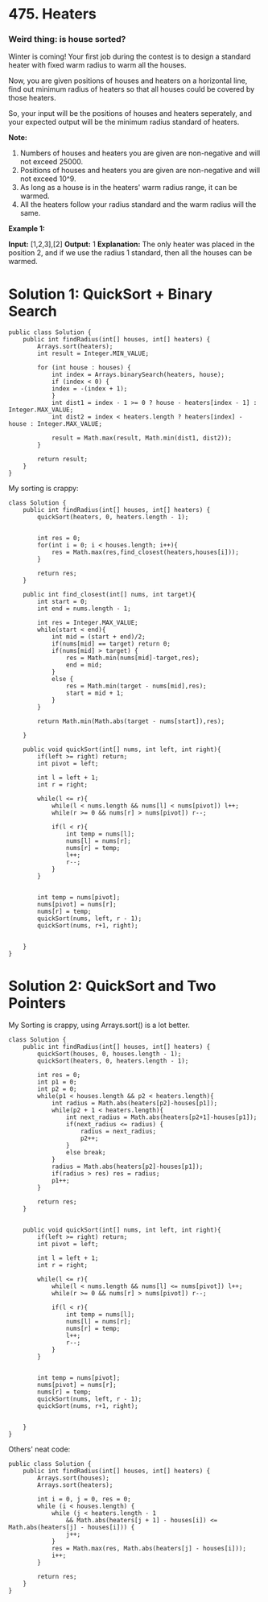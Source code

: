 # 475. Heaters

### Weird thing: is house sorted?
Winter is coming! Your first job during the contest is to design a standard heater with fixed warm radius to warm all the houses.

Now, you are given positions of houses and heaters on a horizontal line, find out minimum radius of heaters so that all houses could be covered by those heaters.

So, your input will be the positions of houses and heaters seperately, and your expected output will be the minimum radius standard of heaters.

**Note:**

1.  Numbers of houses and heaters you are given are non-negative and will not exceed 25000.
2.  Positions of houses and heaters you are given are non-negative and will not exceed 10^9.
3.  As long as a house is in the heaters' warm radius range, it can be warmed.
4.  All the heaters follow your radius standard and the warm radius will the same.

**Example 1:**

**Input:** [1,2,3],[2]
**Output:** 1
**Explanation:** The only heater was placed in the position 2, and if we use the radius 1 standard, then all the houses can be warmed.



# Solution 1: QuickSort + Binary Search 
```
public class Solution {
    public int findRadius(int[] houses, int[] heaters) {
        Arrays.sort(heaters);
        int result = Integer.MIN_VALUE;
        
        for (int house : houses) {
            int index = Arrays.binarySearch(heaters, house);
            if (index < 0) {
        	index = -(index + 1);
            }
            int dist1 = index - 1 >= 0 ? house - heaters[index - 1] : Integer.MAX_VALUE;
            int dist2 = index < heaters.length ? heaters[index] - house : Integer.MAX_VALUE;
        
            result = Math.max(result, Math.min(dist1, dist2));
        }
        
        return result;
    }
}
```
My sorting is crappy:
```
class Solution {
    public int findRadius(int[] houses, int[] heaters) {
        quickSort(heaters, 0, heaters.length - 1);
        
        
        int res = 0;
        for(int i = 0; i < houses.length; i++){
            res = Math.max(res,find_closest(heaters,houses[i]));    
        }
        
        return res;
    }
    
    public int find_closest(int[] nums, int target){
        int start = 0;
        int end = nums.length - 1;
        
        int res = Integer.MAX_VALUE;
        while(start < end){
            int mid = (start + end)/2;
            if(nums[mid] == target) return 0;
            if(nums[mid] > target) {
                res = Math.min(nums[mid]-target,res);
                end = mid;
            }
            else {
                res = Math.min(target - nums[mid],res);
                start = mid + 1;
            }
        }
        
        return Math.min(Math.abs(target - nums[start]),res);
        
    }
    
    public void quickSort(int[] nums, int left, int right){
        if(left >= right) return;
        int pivot = left;
        
        int l = left + 1;
        int r = right;
        
        while(l <= r){
            while(l < nums.length && nums[l] < nums[pivot]) l++;
            while(r >= 0 && nums[r] > nums[pivot]) r--;
            
            if(l < r){
                int temp = nums[l];
                nums[l] = nums[r];
                nums[r] = temp;
                l++;
                r--;
            }
        }
        
        
        int temp = nums[pivot];
        nums[pivot] = nums[r];
        nums[r] = temp;
        quickSort(nums, left, r - 1);
        quickSort(nums, r+1, right);

        
    }
}
```


# Solution 2: QuickSort and Two Pointers 
My Sorting is crappy, using Arrays.sort() is a lot better.
```
class Solution {
    public int findRadius(int[] houses, int[] heaters) {
        quickSort(houses, 0, houses.length - 1);
        quickSort(heaters, 0, heaters.length - 1);
        
        int res = 0;
        int p1 = 0;
        int p2 = 0;
        while(p1 < houses.length && p2 < heaters.length){
            int radius = Math.abs(heaters[p2]-houses[p1]);
            while(p2 + 1 < heaters.length){
                int next_radius = Math.abs(heaters[p2+1]-houses[p1]);
                if(next_radius <= radius) {
                    radius = next_radius;
                    p2++;
                }
                else break;
            }
            radius = Math.abs(heaters[p2]-houses[p1]);
            if(radius > res) res = radius;
            p1++;
        }
        
        return res;
    }
    
    
    public void quickSort(int[] nums, int left, int right){
        if(left >= right) return;
        int pivot = left;
        
        int l = left + 1;
        int r = right;
        
        while(l <= r){
            while(l < nums.length && nums[l] <= nums[pivot]) l++;
            while(r >= 0 && nums[r] > nums[pivot]) r--;
            
            if(l < r){
                int temp = nums[l];
                nums[l] = nums[r];
                nums[r] = temp;
                l++;
                r--;
            }
        }
        
        
        int temp = nums[pivot];
        nums[pivot] = nums[r];
        nums[r] = temp;
        quickSort(nums, left, r - 1);
        quickSort(nums, r+1, right);

        
    }
}
```

Others' neat code:
```
public class Solution {
    public int findRadius(int[] houses, int[] heaters) {
        Arrays.sort(houses);
        Arrays.sort(heaters);
        
        int i = 0, j = 0, res = 0;
        while (i < houses.length) {
            while (j < heaters.length - 1
                && Math.abs(heaters[j + 1] - houses[i]) <= Math.abs(heaters[j] - houses[i])) {
                j++;
            }
            res = Math.max(res, Math.abs(heaters[j] - houses[i]));
            i++;
        }
        
        return res;
    }
}
```




